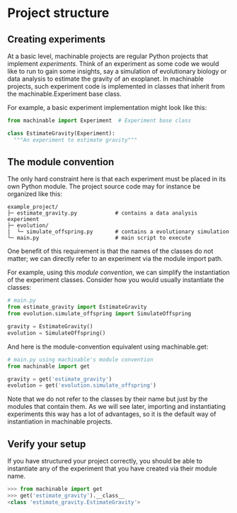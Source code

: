 # Project structure

## Creating experiments

At a basic level, machinable projects are regular Python projects that implement *experiments*. Think of an experiment as some code we would like to run to gain some insights, say a simulation of evolutionary biology or data analysis to estimate the gravity of an exoplanet. 
In machinable projects, such experiment code is implemented in classes that inherit from the <Pydoc>machinable.Experiment</Pydoc> base class. 

For example, a basic experiment implementation might look like this:

```python
from machinable import Experiment  # Experiment base class

class EstimateGravity(Experiment):
  """An experiment to estimate gravity"""
```

## The module convention

The only hard constraint here is that each experiment must be placed in its own Python module. The project source code may for instance be organized like this:

```
example_project/
├─ estimate_gravity.py            # contains a data analysis experiment
├─ evolution/                   
|  └─ simulate_offspring.py       # contains a evolutionary simulation
└─ main.py                        # main script to execute
```

One benefit of this requirement is that the names of the classes do not matter; we can directly refer to an experiment via the module import path.

For example, using this *module convention*, we can simplify the instantiation of the experiment classes. Consider how you would usually instantiate the classes:

```python
# main.py
from estimate_gravity import EstimateGravity
from evolution.simulate_offspring import SimulateOffspring

gravity = EstimateGravity()
evolution = SimulateOffspring()
```
And here is the module-convention equivalent using <Pydoc>machinable.get</Pydoc>:
```python
# main.py using machinable's module convention
from machinable import get

gravity = get('estimate_gravity')
evolution = get('evolution.simulate_offspring')
```
Note that we do not refer to the classes by their name but just by the modules that contain them. As we will see later, importing and instantiating experiments this way has a lot of advantages, so it is the default way of instantiation in machinable projects.

## Verify your setup

If you have structured your project correctly, you should be able to instantiate any of the experiment that you have created via their module name. 

```python
>>> from machinable import get
>>> get('estimate_gravity').__class__
<class 'estimate_gravity.EstimateGravity'>
```
